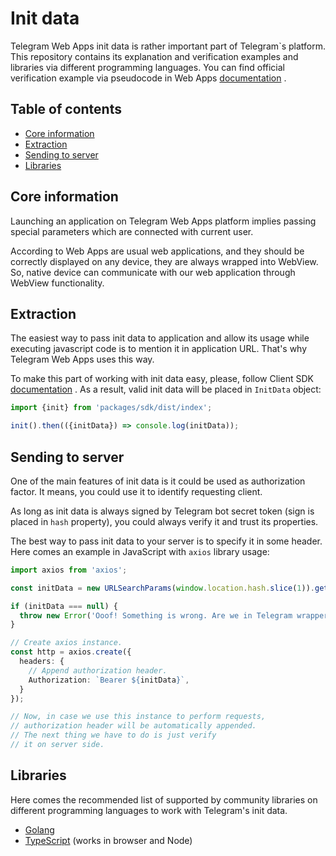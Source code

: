 # Init data

Telegram Web Apps init data is rather important part of Telegram`s platform.
This repository contains its explanation and verification examples and libraries
via different programming languages. You can find official verification example
via pseudocode in Web
Apps [documentation](https://core.telegram.org/bots/webapps#validating-data-received-via-the-web-app)
.

## Table of contents

- [Core information](#core-information)
- [Extraction](#extraction)
- [Sending to server](#sending-to-server)
- [Libraries](#libraries)

## Core information

Launching an application on Telegram Web Apps platform implies passing special
parameters which are connected with current user.

According to Web Apps are usual web applications, and they should be correctly
displayed on any device, they are always wrapped into WebView. So, native device
can communicate with our web application through WebView functionality.

## Extraction

The easiest way to pass init data to application and allow its usage while
executing javascript code is to mention it in application URL. That's why
Telegram Web Apps uses this way.

To make this part of working with init data easy, please, follow Client
SDK [documentation](https://github.com/Telegram-Web-Apps/twa/tree/master/packages/sdk)
. As a result, valid init data will be placed in `InitData` object:

```typescript
import {init} from 'packages/sdk/dist/index';

init().then(({initData}) => console.log(initData));
```

## Sending to server

One of the main features of init data is it could be used as authorization
factor. It means, you could use it to identify requesting client.

As long as init data is always signed by Telegram bot secret token (sign is
placed in `hash` property), you could always verify it and trust its properties.

The best way to pass init data to your server is to specify it in some header.
Here comes an example in JavaScript with `axios` library usage:

```typescript
import axios from 'axios';

const initData = new URLSearchParams(window.location.hash.slice(1)).get('tgWebAppData');

if (initData === null) {
  throw new Error('Ooof! Something is wrong. Are we in Telegram wrapper?');
}

// Create axios instance.  
const http = axios.create({
  headers: {
    // Append authorization header. 
    Authorization: `Bearer ${initData}`,
  }
});

// Now, in case we use this instance to perform requests, 
// authorization header will be automatically appended. 
// The next thing we have to do is just verify 
// it on server side.  
```  

## Libraries

Here comes the recommended list of supported by community libraries on different
programming languages to work with Telegram's init data.

- [Golang](https://github.com/Telegram-Web-Apps/init-data-golang)
- [TypeScript](https://github.com/Telegram-Web-Apps/twa/tree/master/packages/init-data) (works in
  browser and Node)